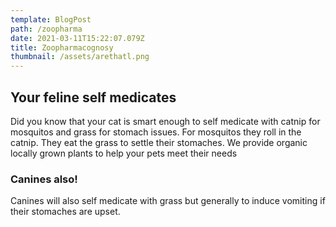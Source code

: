```yaml
---
template: BlogPost
path: /zoopharma
date: 2021-03-11T15:22:07.079Z
title: Zoopharmacognosy
thumbnail: /assets/arethatl.png
---
```

## Your feline self medicates

Did you know that your cat is smart enough to self medicate with catnip for mosquitos and grass for stomach issues.  For mosquitos they roll in the catnip.  They eat the grass to settle their stomaches.  We provide organic locally grown plants to help your pets meet their needs

### Canines also!

Canines will also self medicate with grass but generally to induce vomiting if their stomaches are upset.
